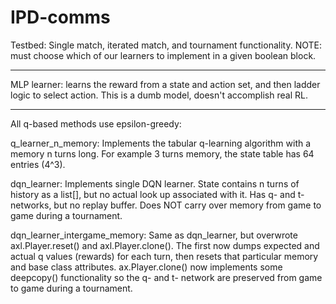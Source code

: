 # IPD-comms

Testbed: Single match, iterated match, and tournament functionality. NOTE: must choose which of our learners to implement in a given boolean block.

*** 

MLP learner: learns the reward from a state and action set, and then ladder logic to select action. This is a dumb model, doesn't accomplish real RL.

*** 

All q-based methods use epsilon-greedy:

q_learner_n_memory: Implements the tabular q-learning algorithm with a memory n turns long. For example 3 turns memory, the state table has 64 entries (4^3).

dqn_learner: Implements single DQN learner. State contains n turns of history as a list[], but no actual look up associated with it. Has q- and t- networks, but no replay buffer. Does NOT carry over memory from game to game during a tournament.

dqn_learner_intergame_memory: Same as dqn_learner, but overwrote axl.Player.reset() and axl.Player.clone(). The first now dumps expected and actual q values (rewards) for each turn, then resets that particular memory and base class attributes.  ax.Player.clone() now implements some deepcopy() functionality so the q- and t- network are preserved from game to game during a tournament.
